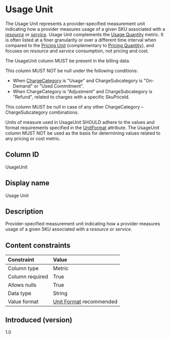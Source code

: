 # Usage Unit

The Usage Unit represents a provider-specified measurement unit indicating how a provider measures usage of a given SKU associated with a [*resource*](#glossary:resource) or [*service*](#glossary:service). Usage Unit complements the [Usage Quantity](#usagequantity) metric. It is often listed at a finer granularity or over a different time interval when compared to the [Pricing Unit](#pricingunit) (complementary to [Pricing Quantity](#pricingquantity)), and focuses on *resource* and *service* consumption, not pricing and cost.

The UsageUnit column MUST be present in the billing data.

This column MUST NOT be null under the following conditions:

* When [ChargeCategory](#chargecategory) is "Usage" and ChargeSubcategory is "On-Demand" or "Used Commitment".
* When ChargeCategory is “Adjustment” and ChargeSubcategory is "Refund", related to charges with a specific SkuPriceId.

This column MUST be null in case of any other ChargeCategory – ChargeSubcategory combinations.

Units of measure used in UsageUnit SHOULD adhere to the values and format requirements specified in the [UnitFormat](#unitformat) attribute. The UsageUnit column MUST NOT be used as the basis for determining values related to any pricing or cost metric.

## Column ID

UsageUnit

## Display name

Usage Unit

## Description

Provider-specified measurement unit indicating how a provider measures usage of a given SKU associated with a *resource* or *service*.

## Content constraints

|    Constraint   |      Value      |
|:----------------|:----------------|
| Column type     | Metric          |
| Column required | True            |
| Allows nulls    | True            |
| Data type       | String          |
| Value format    | [Unit Format](#unitformat) recommended |

## Introduced (version)

1.0
